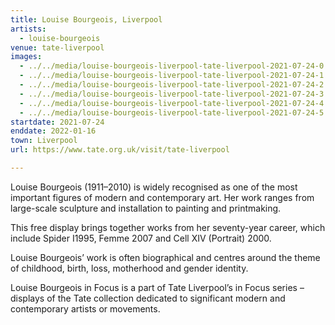 ```yaml
---
title: Louise Bourgeois, Liverpool
artists:
  - louise-bourgeois
venue: tate-liverpool
images:
  - ../../media/louise-bourgeois-liverpool-tate-liverpool-2021-07-24-0.webp
  - ../../media/louise-bourgeois-liverpool-tate-liverpool-2021-07-24-1.webp
  - ../../media/louise-bourgeois-liverpool-tate-liverpool-2021-07-24-2.webp
  - ../../media/louise-bourgeois-liverpool-tate-liverpool-2021-07-24-3.webp
  - ../../media/louise-bourgeois-liverpool-tate-liverpool-2021-07-24-4.webp
  - ../../media/louise-bourgeois-liverpool-tate-liverpool-2021-07-24-5.webp
startdate: 2021-07-24
enddate: 2022-01-16
town: Liverpool
url: https://www.tate.org.uk/visit/tate-liverpool

---
```


Louise Bourgeois (1911–2010) is widely recognised as one of the most important figures of modern and contemporary art. Her work ranges from large-scale sculpture and installation to painting and printmaking.

This free display brings together works from her seventy-year career, which include Spider I1995, Femme 2007 and Cell XIV (Portrait) 2000.

Louise Bourgeois’ work is often biographical and centres around the theme of childhood, birth, loss, motherhood and gender identity.

Louise Bourgeois in Focus is a part of Tate Liverpool’s in Focus series – displays of the Tate collection dedicated to significant modern and contemporary artists or movements.